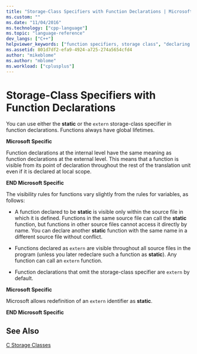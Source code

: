 ```yaml
---
title: "Storage-Class Specifiers with Function Declarations | Microsoft Docs"
ms.custom: ""
ms.date: "11/04/2016"
ms.technology: ["cpp-language"]
ms.topic: "language-reference"
dev_langs: ["C++"]
helpviewer_keywords: ["function specifiers, storage class", "declaring functions, specifiers", "external declarations", "specifiers, function", "external linkage, function declarations", "external linkage, storage-class specifiers"]
ms.assetid: 801d7df2-efa9-4924-a725-274a5654cfd4
author: "mikeblome"
ms.author: "mblome"
ms.workload: ["cplusplus"]
---
```

# Storage-Class Specifiers with Function Declarations
You can use either the **static** or the `extern` storage-class specifier in function declarations. Functions always have global lifetimes.  
  
 **Microsoft Specific**  
  
 Function declarations at the internal level have the same meaning as function declarations at the external level. This means that a function is visible from its point of declaration throughout the rest of the translation unit even if it is declared at local scope.  
  
 **END Microsoft Specific**  
  
 The visibility rules for functions vary slightly from the rules for variables, as follows:  
  
-   A function declared to be **static** is visible only within the source file in which it is defined. Functions in the same source file can call the **static** function, but functions in other source files cannot access it directly by name. You can declare another **static** function with the same name in a different source file without conflict.  
  
-   Functions declared as `extern` are visible throughout all source files in the program (unless you later redeclare such a function as **static**). Any function can call an `extern` function.  
  
-   Function declarations that omit the storage-class specifier are `extern` by default.  
  
 **Microsoft Specific**  
  
 Microsoft allows redefinition of an `extern` identifier as **static**.  
  
 **END Microsoft Specific**  
  
## See Also  
 [C Storage Classes](../c-language/c-storage-classes.md)
